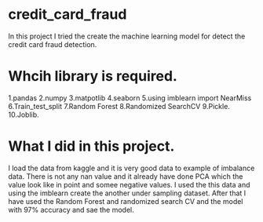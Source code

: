 # credit_card_fraud
In this project I tried the create the machine learning model for detect the credit card fraud detection.

# Whcih library is required.
1.pandas
2.numpy
3.matpotlib
4.seaborn
5.using imblearn import NearMiss
6.Train_test_split
7.Random Forest
8.Randomized SearchCV
9.Pickle.
10.Joblib.

# What I did in this project.

I load the data from kaggle and it is very good data to example of imbalance data. There is not any nan value and it already have done PCA which the value  look like in point and somee negative values.
I used the this data and using the imblearn create the another under sampling dataset. After that I have used the Random Forest and randomized search CV and the model with 97% accuracy and sae the model.
